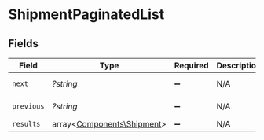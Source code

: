 # ShipmentPaginatedList


## Fields

| Field                                                             | Type                                                              | Required                                                          | Description                                                       | Example                                                           |
| ----------------------------------------------------------------- | ----------------------------------------------------------------- | ----------------------------------------------------------------- | ----------------------------------------------------------------- | ----------------------------------------------------------------- |
| `next`                                                            | *?string*                                                         | :heavy_minus_sign:                                                | N/A                                                               | baseurl?page=3&results=10                                         |
| `previous`                                                        | *?string*                                                         | :heavy_minus_sign:                                                | N/A                                                               | baseurl?page=1&results=10                                         |
| `results`                                                         | array<[Components\Shipment](../../Models/Components/Shipment.md)> | :heavy_minus_sign:                                                | N/A                                                               |                                                                   |